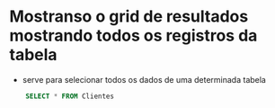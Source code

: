 # Mostranso o grid de resultados mostrando todos os registros da tabela
* serve para selecionar todos os dados de uma determinada tabela
```sql
    SELECT * FROM Clientes
```

